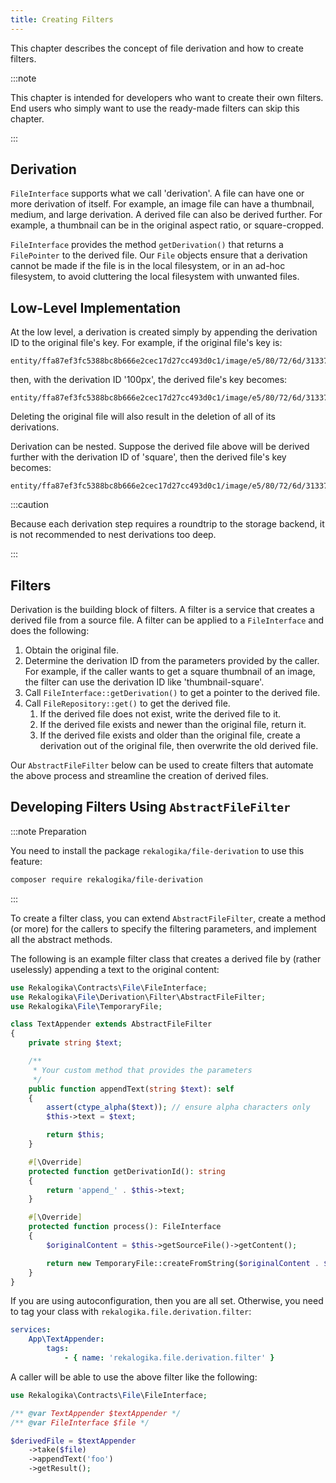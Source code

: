 ```yaml
---
title: Creating Filters
---
```


This chapter describes the concept of file derivation and how to create filters.

:::note

This chapter is intended for developers who want to create their own filters.
End users who simply want to use the ready-made filters can skip this chapter.

:::

## Derivation

`FileInterface` supports what we call 'derivation'. A file can have one or more
derivation of itself. For example, an image file can have a thumbnail, medium,
and large derivation. A derived file can also be derived further. For example, a
thumbnail can be in the original aspect ratio, or square-cropped.

`FileInterface` provides the method `getDerivation()` that returns a
`FilePointer` to the derived file. Our `File` objects ensure that a derivation
cannot be made if the file is in the local filesystem, or in an ad-hoc
filesystem, to avoid cluttering the local filesystem with unwanted files.

## Low-Level Implementation

At the low level, a derivation is created simply by appending the derivation ID
to the original file's key. For example, if the original file's key is:

```
entity/ffa87ef3fc5388bc8b666e2cec17d27cc493d0c1/image/e5/80/72/6d/31337
```

then, with the derivation ID '100px', the derived file's key becomes:

```
entity/ffa87ef3fc5388bc8b666e2cec17d27cc493d0c1/image/e5/80/72/6d/31337.d/100px
```

Deleting the original file will also result in the deletion of all of its
derivations.

Derivation can be nested. Suppose the derived file above will be derived further
with the derivation ID of 'square', then the derived file's key becomes:

```
entity/ffa87ef3fc5388bc8b666e2cec17d27cc493d0c1/image/e5/80/72/6d/31337.d/100px.d/square
```

:::caution

Because each derivation step requires a roundtrip to the storage backend, it is
not recommended to nest derivations too deep.

:::

## Filters

Derivation is the building block of filters. A filter is a service that creates
a derived file from a source file. A filter can be applied to a `FileInterface`
and does the following:

1. Obtain the original file.
2. Determine the derivation ID from the parameters provided by the caller. For
   example, if the caller wants to get a square thumbnail of an image, the
   filter can use the derivation ID like 'thumbnail-square'.
3. Call `FileInterface::getDerivation()` to get a pointer to the derived file.
4. Call `FileRepository::get()` to get the derived file.
   1. If the derived file does not exist, write the derived file to it.
   2. If the derived file exists and newer than the original file, return it.
   3. If the derived file exists and older than the original file, create a
      derivation out of the original file, then overwrite the old derived file.

Our `AbstractFileFilter` below can be used to create filters that automate
the above process and streamline the creation of derived files.

## Developing Filters Using `AbstractFileFilter`

:::note Preparation

You need to install the package `rekalogika/file-derivation` to use this feature:

```bash
composer require rekalogika/file-derivation
```

:::

To create a filter class, you can extend `AbstractFileFilter`, create a method
(or more) for the callers to specify the filtering parameters, and implement all
the abstract methods.

The following is an example filter class that creates a derived file by (rather
uselessly) appending a text to the original content:

```php
use Rekalogika\Contracts\File\FileInterface;
use Rekalogika\File\Derivation\Filter\AbstractFileFilter;
use Rekalogika\File\TemporaryFile;

class TextAppender extends AbstractFileFilter
{
    private string $text;

    /**
     * Your custom method that provides the parameters
     */
    public function appendText(string $text): self
    {
        assert(ctype_alpha($text)); // ensure alpha characters only
        $this->text = $text;

        return $this;
    }

    #[\Override]
    protected function getDerivationId(): string
    {
        return 'append_' . $this->text;
    }

    #[\Override]
    protected function process(): FileInterface
    {
        $originalContent = $this->getSourceFile()->getContent();

        return new TemporaryFile::createFromString($originalContent . $this->text);
    }
}
```

If you are using autoconfiguration, then you are all set. Otherwise, you need
to tag your class with `rekalogika.file.derivation.filter`:

```yaml title=config/services.yaml
services:
    App\TextAppender:
        tags:
            - { name: 'rekalogika.file.derivation.filter' }
```

A caller will be able to use the above filter like the following:

```php
use Rekalogika\Contracts\File\FileInterface;

/** @var TextAppender $textAppender */
/** @var FileInterface $file */

$derivedFile = $textAppender
    ->take($file)
    ->appendText('foo')
    ->getResult();
```
